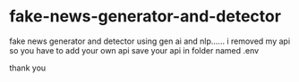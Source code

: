 # fake-news-generator-and-detector
fake news generator and detector using gen ai and nlp......
i removed my api so you have to add your own api 
save your api in folder named .env

thank you
